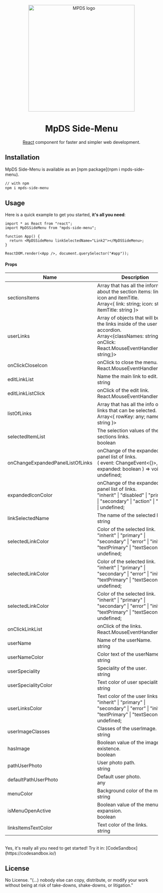 <p align="center">
  <a href="https://mpds.f3m.pt/" rel="noopener" target="_blank"><img width="350" src="https://i.imgur.com/OANOfLI.png" alt="MPDS logo"></a></p>
</p>

<h1 align="center">MpDS Side-Menu</h1>

<div align="center">

[React](https://reactjs.org/) component for faster and simpler web development.

<!--
[![license](https://img.shields.io/badge/license-MIT-blue.svg)](https://github.com/mui-org/material-ui/blob/master/LICENSE)
[![npm latest package](https://img.shields.io/npm/v/@material-ui/core/latest.svg)](https://www.npmjs.com/package/@material-ui/core)
[![npm next package](https://img.shields.io/npm/v/@material-ui/core/next.svg)](https://www.npmjs.com/package/@material-ui/core)
[![npm downloads](https://img.shields.io/npm/dm/@material-ui/core.svg)](https://www.npmjs.com/package/@material-ui/core)
[![CircleCI](https://img.shields.io/circleci/project/github/mui-org/material-ui/next.svg)](https://app.circleci.com/pipelines/github/mui-org/material-ui?branch=next)
[![Coverage Status](https://img.shields.io/codecov/c/github/mui-org/material-ui/next.svg)](https://codecov.io/gh/mui-org/material-ui/branch/next)
[![Follow on Twitter](https://img.shields.io/twitter/follow/MaterialUI.svg?label=follow+Material-UI)](https://twitter.com/MaterialUI)
[![Dependabot Status](https://api.dependabot.com/badges/status?host=github&repo=mui-org/material-ui)](https://dependabot.com)
[![Average time to resolve an issue](https://isitmaintained.com/badge/resolution/mui-org/material-ui.svg)](https://isitmaintained.com/project/mui-org/material-ui 'Average time to resolve an issue')
[![Crowdin](https://badges.crowdin.net/material-ui-docs/localized.svg)](https://translate.material-ui.com/project/material-ui-docs)
[![Open Collective backers and sponsors](https://img.shields.io/opencollective/all/material-ui)](https://opencollective.com/material-ui) -->

</div>

## Installation

MpDS Side-Menu is available as an [npm package](npm i mpds-side-menu).

```sh
// with npm
npm i mpds-side-menu

```

## Usage

Here is a quick example to get you started, **it's all you need**:

```tsx
import * as React from "react";
import MpDSSideMenu from "mpds-side-menu";

function App() {
  return <MpDSSideMenu linkSelectedName="Link2"></MpDSSideMenu>;
}

ReactDOM.render(<App />, document.querySelector("#app"));
```

<h4>Props</h4>

<table>
  <thead>
    <tr>
      <th>Name</th>
      <th>Description</th>
      <th>Default</th>
    </tr>
  </thead>
  <tbody>
    <tr>
      <td>
        <span>sectionsItems</span>
      </td>
      <td>
        <div>
          <span>Array that has all the information about the section items: link, icon and itemTitle.</span>
        </div>
        <div>
          <div>
            <span>Array<{ link: string; icon: string; itemTitle: string }></span>
          </div>
        </div>
      </td>
      <td>
        <span>[
          {
            link: "/",
            icon: (
              <IconButton
                color="primary"
                size="small"
                aria-label="f3m">
                <DashboardIcon fontSize="large"></DashboardIcon>
              </IconButton>
            )
            itemTitle: (
              <Box
                fontSize={14}
                fontWeight={700}
                fontFamily="Nunito"
                style={{
                  paddingLeft: 10,
                  marginTop: "auto",
                  marginBottom: "auto",
                  textTransform: "uppercase",
                  color: "#",
                  width: 183,
                  textAlign: "left",
                  height: 40,
                  lineHeight: 3,
                }}>
                Dashboard
              </Box>
            ),
          },
          {
            link: "/settings",
            icon: (
              <IconButton
                color="primary"
                size="small"
                aria-label="f3m">
                <SettingsIcon fontSize="large" />
              </IconButton>
            ),
            itemTitle: (
              <Box
                fontSize={14}
                fontWeight={700}
                fontFamily="Nunito"
                style={{
                  paddingLeft: 10,
                  marginTop: "auto",
                  marginBottom: "auto",
                  textTransform: "uppercase",
                  color: "#",
                  width: 183,
                  textAlign: "left",
                  height: 40,
                  lineHeight: 3,
                }}>
                Settings
              </Box>
            ),
          },
          {
            link: "/wounds",
            icon: (
              <IconButton
                color="primary"
                size="small"
                aria-label="f3m">
                <HealingIcon fontSize="large"></HealingIcon>
              </IconButton>
            ),
            itemTitle: (
              <Box
                fontSize={14}
                fontWeight={700}
                fontFamily="Nunito"
                style={{
                  paddingLeft: 10,
                  marginTop: "auto",
                  marginBottom: "auto",
                  textTransform: "uppercase",
                  color: "#",
                  width: 183,
                  textAlign: "left",
                  height: 40,
                  lineHeight: 3,
                }}>
                WOUNDS
              </Box>
            ),
          },
        ],    
        </span>
      </td>
    </tr>
    <tr>
      <td>
        <span>userLinks</span>
      </td>
      <td>
        <div>
          <span>Array of objects that will build the links inside of the user accordion.</span>
        </div>
        <div>
          <div>
            <span>Array<{classNames: string; onClick: React.MouseEventHandler<any>;name: string;}></span>
          </div>
        </div>
      </td>
      <td>
        <span>[
          {
            classNames: "",
            onClick: console.log("Click!"),
            name: "Settings",
          },
          {
            classNames: "",
            onClick: console.log("Click!"),
            name: "Log Out",
          },
        ],
        </span>
      </td>
    </tr>
    <tr>
      <td>
        <span>onClickCloseIcon</span>
      </td>
      <td>
        <div>
          <span>onClick to close the menu.</span>
        </div>
        <div>
          <div>
            <span>React.MouseEventHandler<HTMLButtonElement></span>
          </div>
        </div>
      </td>
      <td>
        <span>-</span>
      </td>
    </tr>
    <tr>
      <td>
        <span>editLinkList</span>
      </td>
      <td>
        <div>
          <span>Name the main link to edit.</span>
        </div>
        <div>
          <div>
            <span>string</span>
          </div>
        </div>
      </td>
      <td>
        <span>"Edit"</span>
      </td>
    </tr>
    <tr>
      <td>
        <span>editLinkListClick</span>
      </td>
      <td>
        <div>
          <span>onClick of the edit link.</span>
        </div>
        <div>
          <span>React.MouseEventHandler<any></span>
        </div>
      </td>
      <td>
        <span>-</span>
      </td>
    </tr>
    <tr>
      <td>
        <span>listOfLinks</span>
      </td>
      <td>
        <div>
          <span>Array that has all the info of the links that can be selected.</span>
        </div>
        <div>
          <div>
            <span>Array<{ rowKey: any; name: string }></span>
          </div>
        </div>
      </td>
      <td>
        <span>[
            {
              rowKey: 1,
              name: "Link1",
            },
            {
              rowKey: 2,
              name: "Link2",
            },
            {
              rowKey: 3,
              name: "Link3",
            },
          ]
        </span>
      </td>
  </tr>
  <tr>
    <td>
      <span>selectedItemList</span>
    </td>
    <td>
      <div>
        <span>The selection values of the sections links.</span>
      </div>
      <div>
        <div>
          <span>boolean</span>
        </div>
      </div>
    </td>
    <td>
      <span>
        -
      </span>
    </td>
  </tr>
  <tr>
    <td>
      <span>onChangeExpandedPanelListOfLinks</span>
    </td>
    <td>
      <div>
        <span>onChange of the expanded panel list of links.</span>
      </div>
      <div>
        <div>
          <span>(
            event: ChangeEvent<{}>,
            expanded: boolean
          ) => void | undefined;</span>
        </div>
      </div>
    </td>
    <td>
      <span>
        -
      </span>
    </td>
  </tr>
  <tr>
    <td>
      <span>expandedIconColor</span>
    </td>
    <td>
      <div>
        <span>onChange of the expanded panel list of links.</span>
      </div>
      <div>
        <div>
          <span>
          "inherit" | "disabled" | "primary" | "secondary" | "action" | "error" | undefined;
          </span>
        </div>
      </div>
    </td>
    <td>
      <span>
        "inherit"
      </span>
    </td>
  </tr>
  <tr>
    <td>
      <span>linkSelectedName</span>
    </td>
    <td>
      <div>
        <span>The name of the selected link.</span>
      </div>
      <div>
        <div>
          <span>
            string
          </span>
        </div>
      </div>
    </td>
    <td>
      <span>
        "SelectedLink"
      </span>
    </td>
  </tr>
  <tr>
    <td>
      <span>selectedLinkColor</span>
    </td>
    <td>
      <div>
        <span>Color of the selected link.</span>
      </div>
      <div>
        <div>
          <span>
            "inherit" | "primary" | "secondary" | "error" | "initial" | "textPrimary" | "textSecondary" | undefined;
          </span>
        </div>
      </div>
    </td>
    <td>
      <span>
        "textPrimary"
      </span>
    </td>
  </tr>
  <tr>
    <td>
      <span>selectedLinkColor</span>
    </td>
    <td>
      <div>
        <span>Color of the selected link.</span>
      </div>
      <div>
        <div>
          <span>
            "inherit" | "primary" | "secondary" | "error" | "initial" | "textPrimary" | "textSecondary" | undefined;
          </span>
        </div>
      </div>
    </td>
    <td>
      <span>
        "textPrimary"
      </span>
    </td>
  </tr>
  <tr>
    <td>
      <span>selectedLinkColor</span>
    </td>
    <td>
      <div>
        <span>Color of the selected link.</span>
      </div>
      <div>
        <div>
          <span>"inherit" | "primary" | "secondary" | "error" | "initial" | "textPrimary" | "textSecondary" | undefined;
          </span>
        </div>
      </div>
    </td>
    <td>
      <span>
        "textPrimary"
      </span>
    </td>
  </tr>
  <tr>
    <td>
      <span>onClickLinkList</span>
    </td>
    <td>
      <div>
        <span>onClick of the links.</span>
      </div>
      <div>
        <div>
          <span>
            React.MouseEventHandler<any>
          </span>
        </div>
      </div>
    </td>
    <td>
      <span>
        -
      </span>
    </td>
  </tr>
  <tr>
    <td>
      <span>userName</span>
    </td>
    <td>
      <div>
        <span>Name of the userName.</span>
      </div>
      <div>
        <div>
          <span>
            string
          </span>
        </div>
      </div>
    </td>
    <td>
      <span>
        "Jane Doe"
      </span>
    </td>
  </tr>
  <tr>
    <td>
      <span>userNameColor</span>
    </td>
    <td>
      <div>
        <span>Color text of the userName.</span>
      </div>
      <div>
        <div>
          <span>
            string
          </span>
        </div>
      </div>
    </td>
    <td>
      <span>
        "#494949"
      </span>
    </td>
  </tr>
  <tr>
    <td>
      <span>userSpeciality</span>
    </td>
    <td>
      <div>
        <span>Speciality of the user.</span>
      </div>
      <div>
        <div>
          <span>
            string
          </span>
        </div>
      </div>
    </td>
    <td>
      <span>
        "Nurse"
      </span>
    </td>
  </tr>
  <tr>
    <td>
      <span>userSpecialityColor</span>
    </td>
    <td>
      <div>
        <span>Text color of user speciality.</span>
      </div>
      <div>
        <div>
          <span>
            string
          </span>
        </div>
      </div>
    </td>
    <td>
      <span>
        "#494949"
      </span>
    </td>
  </tr>
  <tr>
    <td>
      <span>userLinksColor</span>
    </td>
    <td>
      <div>
        <span>Text color of the user links.</span>
      </div>
      <div>
        <div>
          <span>
            "inherit" | "primary" | "secondary" | "error" | "initial" | "textPrimary" | "textSecondary" | undefined;
          </span>
        </div>
      </div>
    </td>
    <td>
      <span>
        "textPrimary"
      </span>
    </td>
  </tr>
  <tr>
    <td>
      <span>userImageClasses</span>
    </td>
    <td>
      <div>
        <span>Classes of the userImage.</span>
      </div>
      <div>
        <div>
          <span>
            string
          </span>
        </div>
      </div>
    </td>
    <td>
      <span>
        -
      </span>
    </td>
  </tr>
  <tr>
    <td>
      <span>hasImage</span>
    </td>
    <td>
      <div>
        <span>Boolean value of the image existence.</span>
      </div>
      <div>
        <div>
          <span>
            boolean
          </span>
        </div>
      </div>
    </td>
    <td>
      <span>
        false
      </span>
    </td>
  </tr>
  <tr>
    <td>
      <span>pathUserPhoto</span>
    </td>
    <td>
      <div>
        <span>User photo path.</span>
      </div>
      <div>
        <div>
          <span>
            string
          </span>
        </div>
      </div>
    </td>
    <td>
      <span>
        "https://upload.wikimedia.org/wikipedia/commons/thumb/b/b4/The_Sun_by_the_Atmospheric_Imaging_Assembly_of_NASA%27s_Solar_Dynamics_Observatory_-_20100819.jpg/440px-The_Sun_by_the_Atmospheric_Imaging_Assembly_of_NASA%27s_Solar_Dynamics_Observatory_-_20100819.jpg"
      </span>
    </td>
  </tr>
  <tr>
    <td>
      <span>defaultPathUserPhoto</span>
    </td>
    <td>
      <div>
        <span>Default user photo.</span>
      </div>
      <div>
        <div>
          <span>
            any
          </span>
        </div>
      </div>
    </td>
    <td>
      <span>
        "https://icons-for-free.com/iconfiles/png/512/timer+icon-1320183326214705150.png"
      </span>
    </td>
  </tr>
  <tr>
    <td>
      <span>menuColor</span>
    </td>
    <td>
      <div>
        <span>Background color of the menu.</span>
      </div>
      <div>
        <div>
          <span>
            string
          </span>
        </div>
      </div>
    </td>
    <td>
      <span>
        #FCFCFC
      </span>
    </td>
  </tr>
  <tr>
    <td>
      <span>isMenuOpenActive</span>
    </td>
    <td>
      <div>
        <span>Boolean value of the menu state expansion.</span>
      </div>
      <div>
        <div>
          <span>
            boolean
          </span>
        </div>
      </div>
    </td>
    <td>
      <span>
        true
      </span>
    </td>
  </tr>
  <tr>
    <td>
      <span>linksItemsTextColor</span>
    </td>
    <td>
      <div>
        <span>Text color of the links.</span>
      </div>
      <div>
        <div>
          <span>
            string
          </span>
        </div>
      </div>
    </td>
    <td>
      <span>
        "#494949"
      </span>
    </td>
  </tr>
  </tbody>
</table>
<br>
Yes, it's really all you need to get started! Try it in:
[CodeSandbox](https://codesandbox.io/)
<br>

## License

No License. "(...) nobody else can copy, distribute, or modify your work without being at risk of take-downs, shake-downs, or litigation."
